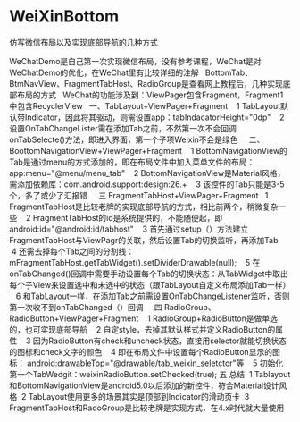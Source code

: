 # WeiXinBottom
仿写微信布局以及实现底部导航的几种方式

WeChatDemo是自己第一次实现微信布局，没有参考课程，WeChat是对WeChatDemo的优化，在WeChat里有比较详细的注解
 
BottomTab、BtmNavView、FragmentTabHost、RadioGroup是查看网上教程后，几种实现底部布局的方式
 
WeChat的功能涉及到：ViewPager包含Fragment，Fragment1中包含RecyclerView
 
一、TabLayout+ViewPager+Fragment
    1 TabLayout默认带Indicator，因此将其驱动，则需设置app：tabIndacatorHeight="0dp"
    2 设置OnTabChangeLister需在添加Tab之前，不然第一次不会回调onTabSelecte()方法，即进入界面，第一个子项Weixin不会是绿色
    
二、BoottomNavigationView+ViewPager+Fragment
    1 BottomNavigationView的Tab是通过menu的方式添加的，即在布局文件中加入菜单文件的布局： app:menu="@menu/menu_tab"
    2 BottomNavigationView是Material风格，需添加依赖库：com.android.support:design:26.+
    3 该控件的Tab只能是3-5个，多了或少了汇报错
    
三 FragmentTabHost+ViewPager+Fragment
    1 FragmentTabHost是比较老牌的实现底部导航的方式，相比前两个，稍微复杂一些
    2 FragmentTabHost的id是系统提供的，不能随便起，即android:id="@android:id/tabhost"
    3 首先通过setup（）方法建立FragmentTabHost与ViewPagr的关联，然后设置Tab的切换监听，再添加Tab
    4 还需去掉每个Tab之间的分割线： mFragmentTabHost.getTabWidget().setDividerDrawable(null);
    5 在onTabChanged()回调中需要手动设置每个Tab的切换状态：从TabWidget中取出每个子View来设置选中和未选中的状态（跟TabLayout自定义布局添加Tab一样）
    6 和TabLayout一样，在添加Tab之前需设置OnTabChangeListener监听，否则第一次收不到onTabChanged（）回调
    
四 RadioGroup、RadioButton+ViewPager+Fragment
    1 RadioGroup+RadioButton是做单选的，也可实现底部导航
    2 自定style，去掉其默认样式并定义RadioButton的属性
    3 因为RadioButton有check和uncheck状态，直接用selector就能切换状态的图标和check文字的颜色
    4 即在布局文件中设置每个RadioButton显示的图标： android:drawableTop="@drawable/tab_weixin_seletctor"等
    5 初始化第一个TabWedgit：weixinRadioButton.setChecked(true);
五 总结
  1 Tablayout和BottomNavigationView是android5.0以后添加的新控件，符合Material设计风格
  2 TabLayout使用更多的场景其实是顶部到Indicator的滑动页卡
  3 FragmentTabHost和RadoGroup是比较老牌是实现方式，在4.x时代就大量使用
